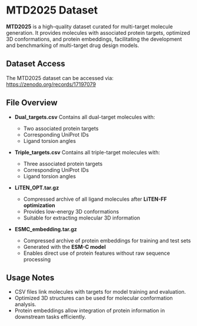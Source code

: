# MTD2025 Dataset

**MTD2025** is a high-quality dataset curated for multi-target molecule generation. It provides molecules with associated protein targets, optimized 3D conformations, and protein embeddings, facilitating the development and benchmarking of multi-target drug design models.

## Dataset Access

The MTD2025 dataset can be accessed via: https://zenodo.org/records/17197079

## File Overview

* **Dual\_targets.csv**
  Contains all dual-target molecules with:

  * Two associated protein targets
  * Corresponding UniProt IDs
  * Ligand torsion angles

* **Triple\_targets.csv**
  Contains all triple-target molecules with:

  * Three associated protein targets
  * Corresponding UniProt IDs
  * Ligand torsion angles

* **LiTEN\_OPT.tar.gz**

  * Compressed archive of all ligand molecules after **LiTEN-FF optimization**
  * Provides low-energy 3D conformations
  * Suitable for extracting molecular 3D information

* **ESMC\_embedding.tar.gz**

  * Compressed archive of protein embeddings for training and test sets
  * Generated with the **ESM-C model**
  * Enables direct use of protein features without raw sequence processing

## Usage Notes

* CSV files link molecules with targets for model training and evaluation.
* Optimized 3D structures can be used for molecular conformation analysis.
* Protein embeddings allow integration of protein information in downstream tasks efficiently.

